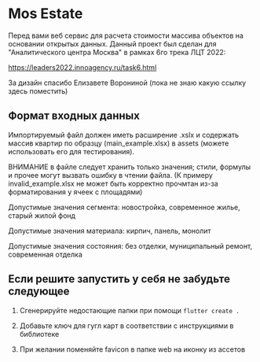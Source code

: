 # Mos Estate

Перед вами веб сервис для расчета стоимости массива объектов на основании открытых данных. Данный проект был сделан для "Аналитического центра Москва" в рамках 6го трека ЛЦТ 2022:

https://leaders2022.innoagency.ru/task6.html

За дизайн спасибо Елизавете Ворониной (пока не знаю какую ссылку здесь поместить)

## Формат входных данных

Импортируемый файл должен иметь расширение .xslx и содержать массив квартир по образцу (main_example.xlsx) в assets (можете использовать его для тестирования). 

ВНИМАНИЕ в файле следует хранить только значения; стили, формулы и прочее могут вызвать ошибку в чтении файла. (К примеру invalid_example.xlsx не может быть корректно прочмтан из-за форматирования у ячеек с площадями)

Допустимые значения сегмента: новостройка, современное жилье, старый жилой фонд

Допустимые значения материала: кирпич, панель, монолит

Допустимые значения состояния: без отделки, муниципальный ремонт, современная отделка

## Если решите запустить у себя не забудьте следующее

1) Сгенерируйте недостающие папки при помощи `flutter create .`

2) Добавьте ключ для гугл карт в соответствии с инструкциями в библиотеке

3) При желании поменяйте favicon в папке web на иконку из ассетов
